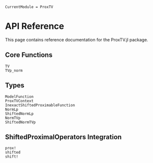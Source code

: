 ```@meta
CurrentModule = ProxTV
```

# API Reference

This page contains reference documentation for the ProxTV.jl package.

## Core Functions

```@docs
TV
TVp_norm
```

## Types

```@docs
ModelFunction
ProxTVContext
InexactShiftedProximableFunction
NormLp
ShiftedNormLp
NormTVp
ShiftedNormTVp
```

## ShiftedProximalOperators Integration

```@docs
prox!
shifted
shift!
```
